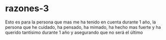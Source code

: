 # razones-3
Esto es para la persona que mas me ha tenido en cuenta durante 1 año, la persona que he cuidado, ha pensado, ha mimado, ha hecho mas fuerte y ha querido tantísimo durante 1 año y asegurando que no será el último

